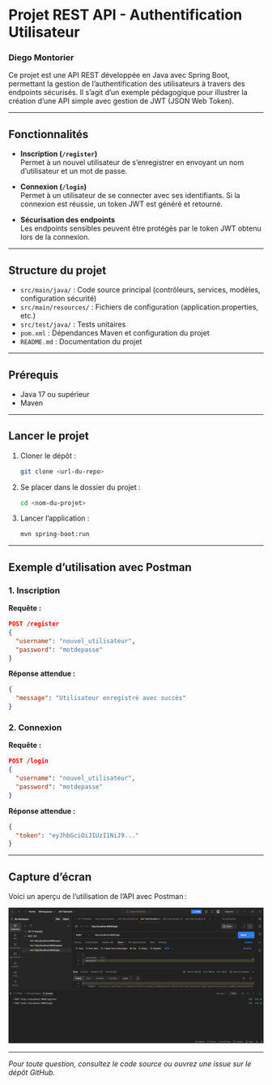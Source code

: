 # Projet REST API - Authentification Utilisateur

### Diego Montorier

Ce projet est une API REST développée en Java avec Spring Boot, permettant la gestion de l’authentification des utilisateurs à travers des endpoints sécurisés. Il s’agit d’un exemple pédagogique pour illustrer la création d’une API simple avec gestion de JWT (JSON Web Token).

---

## Fonctionnalités

- **Inscription (`/register`)**  
  Permet à un nouvel utilisateur de s’enregistrer en envoyant un nom d’utilisateur et un mot de passe.

- **Connexion (`/login`)**  
  Permet à un utilisateur de se connecter avec ses identifiants. Si la connexion est réussie, un token JWT est généré et retourné.

- **Sécurisation des endpoints**  
  Les endpoints sensibles peuvent être protégés par le token JWT obtenu lors de la connexion.

---

## Structure du projet

- `src/main/java/` : Code source principal (contrôleurs, services, modèles, configuration sécurité)
- `src/main/resources/` : Fichiers de configuration (application.properties, etc.)
- `src/test/java/` : Tests unitaires
- `pom.xml` : Dépendances Maven et configuration du projet
- `README.md` : Documentation du projet

---

## Prérequis

- Java 17 ou supérieur
- Maven

---

## Lancer le projet

1. Cloner le dépôt :
   ```bash
   git clone <url-du-repo>
   ```
2. Se placer dans le dossier du projet :
   ```bash
   cd <nom-du-projet>
   ```
3. Lancer l’application :
   ```bash
   mvn spring-boot:run
   ```

---

## Exemple d’utilisation avec Postman

### 1. Inscription

**Requête :**
```json
POST /register
{
  "username": "nouvel_utilisateur",
  "password": "motdepasse"
}
```

**Réponse attendue :**
```json
{
  "message": "Utilisateur enregistré avec succès"
}
```

### 2. Connexion

**Requête :**
```json
POST /login
{
  "username": "nouvel_utilisateur",
  "password": "motdepasse"
}
```

**Réponse attendue :**
```json
{
  "token": "eyJhbGciOiJIUzI1NiJ9..."
}
```

---

## Capture d’écran

Voici un aperçu de l’utilisation de l’API avec Postman :

![Aperçu Postman](./Capture%20d%E2%80%99%C3%A9cran%202025-06-04%20114854.png)

---

*Pour toute question, consultez le code source ou ouvrez une issue sur le dépôt GitHub.*
